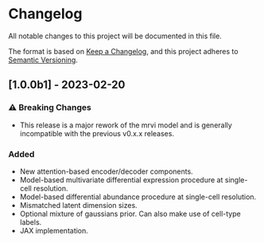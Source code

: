 # Changelog

All notable changes to this project will be documented in this file.

The format is based on [Keep a Changelog][],
and this project adheres to [Semantic Versioning][].

[keep a changelog]: https://keepachangelog.com/en/1.0.0/
[semantic versioning]: https://semver.org/spec/v2.0.0.html

## [1.0.0b1] - 2023-02-20

### :warning: Breaking Changes

-   This release is a major rework of the mrvi model and is generally incompatible with
    the previous v0.x.x releases.

### Added

-   New attention-based encoder/decoder components.
-   Model-based multivariate differential expression procedure at single-cell resolution.
-   Model-based differential abundance procedure at single-cell resolution.
-   Mismatched latent dimension sizes.
-   Optional mixture of gaussians prior. Can also make use of cell-type labels.
-   JAX implementation.
